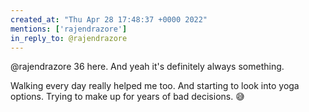 ```yaml
---
created_at: "Thu Apr 28 17:48:37 +0000 2022"
mentions: ['rajendrazore']
in_reply_to: @rajendrazore
---
```


@rajendrazore 36 here. And yeah it's definitely always something. 

Walking every day really helped me too. And starting to look into yoga options. Trying to make up for years of bad decisions. 😅